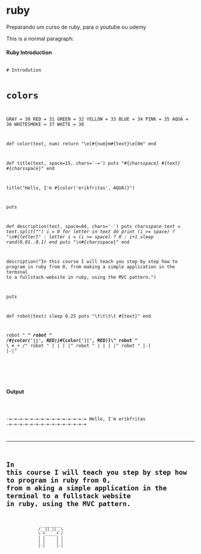 # ruby
Preparando um curso de ruby, para o youtube ou udemy

<p>This is a normal paragraph:</p>

<h4>Ruby Introduction</h4>
<pre>
<code>
# Introdution

# colors
GRAY = 30
RED = 31
GREEN = 32
YELLOW = 33
BLUE = 34
PINK = 35
AQUA = 36
WHITESMOKE = 37
WHITE = 38


def color(text, num)
    return "\e[#{num}m#{text}\e[0m"
end

def title(text, space=15, chars='-=')
    puts "#{chars*space} #{text} #{chars*space}"
end

title("Hello, I'm #{color('erikfritas', AQUA)}")

puts


def description(text, space=84, chars='-')
    puts chars*space
    text = text.split("")
    i = 0
    for letter in text do
        print (i >= space) ? "\n#{letter}" : letter
        i = (i >= space) ? 0 : i+1
        sleep rand(0.01..0.1)
    end
    puts "\n#{chars*space}"
end

description("In this course I will teach you step by step how to program in ruby ​​from 0, from making a simple application in the terminal to a fullstack website in ruby, using the MVC pattern.")

puts

def robot(text)
    sleep 0.25
    puts "\t\t\t\t #{text}"
end

robot "  _________"
robot " /__#{color('||', RED)}_#{color('||', RED)}__\\"
robot " \\ +_____+ /"
robot " | |     | |"
robot " | |     | |"
robot " |-|     |-|"


</code>
</pre>
<br>
<h4>Output</h4>
<pre>
<code>

-=-=-=-=-=-=-=-=-=-=-=-=-=-=-= Hello, I'm erikfritas -=-=-=-=-=-=-=-=-=-=-=-=-=-=-=

------------------------------------------------------------------------------------
In this course I will teach you step by step how to program in ruby from 0, from m
aking a simple application in the terminal to a fullstack website in ruby, using the 
MVC pattern.
------------------------------------------------------------------------------------

				   _________
				  /__||_||__\
				  \ +_____+ /
				  | |     | |
				  | |     | |
				  |-|     |-|
</code>
</pre>

